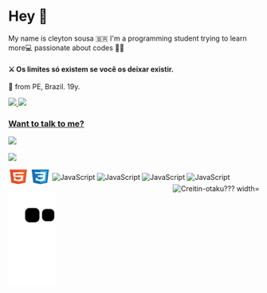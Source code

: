 # Hey 👋

My name is cleyton sousa 🇧🇷
I'm a programming student trying to learn more💻 
passionate about codes 🧑‍💻


#### ⚔️ Os limites só existem se você os deixar existir.

🏡 from PE, Brazil.
 19y.

<div>
  <a href="https://github.com/CleytonSousa">
  <img height="180em" src="https://github-readme-stats.vercel.app/api?username=CleytonSousa&show_icons=true&theme=tokyonight&include_all_commits=true&count_private=true"/>
  <img height="180em" src="https://github-readme-stats.vercel.app/api/top-langs/?username=CleytonSousa&layout=compact&langs_count=7&theme=tokyonight"/>
</div>
 
### Want to talk to me?

  <a href="https://instagram.com/cleyton_azuos" target="_blank"><img src="https://img.shields.io/badge/-Instagram-%23E4405F?style=for-the-badge&logo=instagram&logoColor=white" target="_blank"></a>
  
  <a href="https://www.linkedin.com/in/cleyton-sousa-3626a11a5/" target="_blank"><img src="https://img.shields.io/badge/-LinkedIn-%230077B5?style=for-the-badge&logo=linkedin&logoColor=white" target="_blank"></a>
  

<Div>
  <img align="center" alt="HTML5" height="30" width="40" src="https://raw.githubusercontent.com/devicons/devicon/master/icons/html5/html5-original.svg">
    <img align="center" alt="CSS3" height="30" width="40" src="https://raw.githubusercontent.com/devicons/devicon/master/icons/css3/css3-original.svg">
<img align="center" alt="JavaScript" height="30" width="40" src="https://upload.wikimedia.org/wikipedia/commons/9/99/Unofficial_JavaScript_logo_2.svg">
 <img align="center" alt="JavaScript" height="30" width="40" src="https://upload.wikimedia.org/wikipedia/commons/4/47/React.svg">
 <img align="center" alt="JavaScript" height="30" width="40" src="https://upload.wikimedia.org/wikipedia/commons/3/3f/Git_icon.svg">
  <img align="center" alt="JavaScript" height="30" width="33" src="https://upload.wikimedia.org/wikipedia/commons/4/4a/GitHub_Mark.png">
 <img align="right" alt="Creitin-otaku??? width="150" height="250" src="https://media1.tenor.com/images/6b272d79724044c04505a19700d7abb6/tenor.gif?itemid=11379500">
 
 ![Snake animation](https://github.com/rafaballerini/rafaballerini/blob/output/github-contribution-grid-snake.svg)
 

</Div>
  


